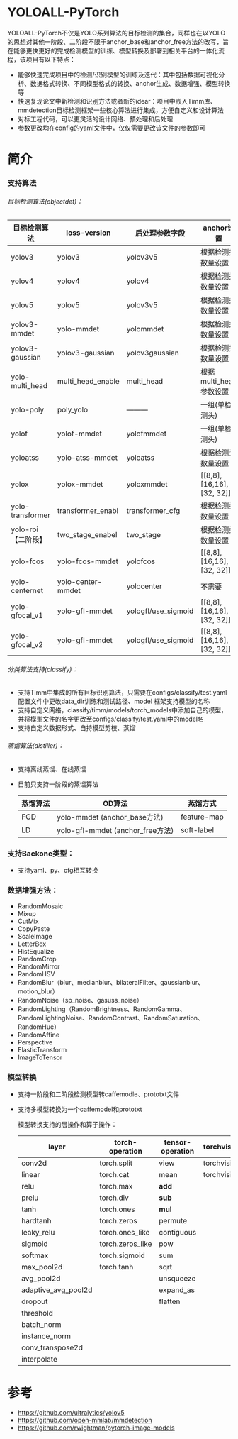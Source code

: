 # YOLOALL-PyTorch

YOLOALL-PyTorch不仅是YOLO系列算法的目标检测的集合，同样也在以YOLO的思想对其他一阶段、二阶段不限于anchor_base和anchor_free方法的改写，旨在能够更快更好的完成检测模型的训练、模型转换及部署到相关平台的一体化流程，该项目有以下特点：

- 能够快速完成项目中的检测/识别模型的训练及迭代：其中包括数据可视化分析、数据格式转换、不同模型格式的转换、anchor生成、数据增强、模型转换等
- 快速复现论文中新检测和识别方法或者新的idear：项目中嵌入Timm库、mmdetection目标检测框架一些核心算法进行集成，方便自定义和设计算法
- 对标工程代码，可以更灵活的设计网络、预处理和后处理
- 参数更改均在config的yaml文件中，仅仅需要更改该文件的参数即可

# 简介

### 支持算法

###### 目标检测算法(objectdet)：

| 目标检测算法       | loss-version      | 后处理参数字段      | anchor设置                 |
| ------------------ | ----------------- | ------------------- | -------------------------- |
| yolov3             | yolov3            | yolov3v5            | 根据检测头数量设置         |
| yolov4             | yolov4            | yolov4              | 根据检测头数量设置         |
| yolov5             | yolov5            | yolov3v5            | 根据检测头数量设置         |
| yolov3-mmdet       | yolo-mmdet        | yolommdet           | 根据检测头数量设置         |
| yolov3-gaussian    | yolov3-gaussian   | yolov3gaussian      | 根据检测头数量设置         |
| yolo-multi_head    | multi_head_enable | multi_head          | 根据multi_head参数设置     |
| yolo-poly          | poly_yolo         | ———                 | 一组(单检测头)             |
| yolof              | yolof-mmdet       | yolofmmdet          | 一组(单检测头)             |
| yoloatss           | yolo-atss-mmdet   | yoloatss            | 根据检测头数量设置         |
| yolox              | yolox-mmdet       | yoloxmmdet          | [[8,8], [16,16], [32, 32]] |
| yolo-transformer   | transformer_enabl | transformer_cfg     | 根据检测头数量设置         |
| yolo-roi【二阶段】 | two_stage_enabel  | two_stage           | 根据检测头数量设置         |
| yolo-fcos          | yolo-fcos-mmdet   | yolofcos            | [[8,8], [16,16], [32, 32]] |
| yolo-centernet     | yolo-center-mmdet | yolocenter          | 不需要                     |
| yolo-gfocal_v1     | yolo-gfl-mmdet    | yologfl/use_sigmoid | [[8,8], [16,16], [32, 32]] |
| yolo-gfocal_v2     | yolo-gfl-mmdet    | yologfl/use_sigmoid | [[8,8], [16,16], [32, 32]] |

###### 分类算法支持(classify)：

- 支持Timm中集成的所有目标识别算法，只需要在configs/classify/test.yaml 配置文件中更改data_dir训练和测试路径、model 框架支持模型的名称
- 支持自定义网络，classify/timm/models/torch_models中添加自己的模型，并将模型文件的名字更改至configs/classify/test.yaml中的model名
- 支持自定义数据形式、自持模型剪枝、蒸馏

###### 蒸馏算法(distiller)：

- 支持离线蒸馏、在线蒸馏

- 目前只支持一阶段的蒸馏算法

  | 蒸馏算法 | OD算法                           | 蒸馏方式    |
  | -------- | -------------------------------- | ----------- |
  | FGD      | yolo-mmdet (anchor_base方法)     | feature-map |
  | LD       | yolo-gfl-mmdet (anchor_free方法) | soft-label  |

### **支持Backone类型**：

- 支持yaml、py、cfg相互转换

### 数据增强方法：

- RandomMosaic
- Mixup
- CutMix
- CopyPaste
- ScaleImage
- LetterBox
- HistEqualize
- RandomCrop
- RandomMirror
- RandomHSV
- RandomBlur（blur、medianblur、bilateralFilter、gaussianblur、motion_blur）
- RandomNoise（sp_noise、gasuss_noise）
- RandomLighting（RandomBrightness、RandomGamma、RandomLightingNoise、RandomContrast、RandomSaturation、RandomHue）
- RandomAffine
- Perspective
- ElasticTransform
- ImageToTensor

### 模型转换

- 支持一阶段和二阶段检测模型转caffemodle、prototxt文件

- 支持多模型转换为一个caffemodel和prototxt

  模型转换支持的层操作和算子操作：

  | layer               | torch-operation  | tensor-operation | torchvision_operation |
  | ------------------- | ---------------- | ---------------- | --------------------- |
  | conv2d              | torch.split      | view             | torchvision.roi_pool  |
  | linear              | torch.cat        | mean             | torchvision.roi_align |
  | relu                | torch.max        | __add__          |                       |
  | prelu               | torch.div        | __sub__          |                       |
  | tanh                | torch.ones       | __mul__          |                       |
  | hardtanh            | torch.zeros      | permute          |                       |
  | leaky_relu          | torch.ones_like  | contiguous       |                       |
  | sigmoid             | torch.zeros_like | pow              |                       |
  | softmax             | torch.sigmoid    | sum              |                       |
  | max_pool2d          | torch.tanh       | sqrt             |                       |
  | avg_pool2d          |                  | unsqueeze        |                       |
  | adaptive_avg_pool2d |                  | expand_as        |                       |
  | dropout             |                  | flatten          |                       |
  | threshold           |                  |                  |                       |
  | batch_norm          |                  |                  |                       |
  | instance_norm       |                  |                  |                       |
  | conv_transpose2d    |                  |                  |                       |
  | interpolate         |                  |                  |                       |

  

# 参考

- https://github.com/ultralytics/yolov5
- https://github.com/open-mmlab/mmdetection
- https://github.com/rwightman/pytorch-image-models



